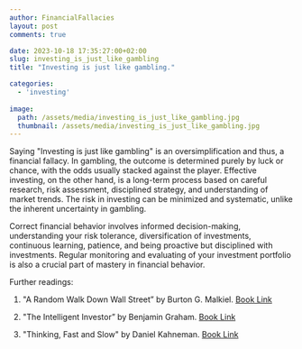 ```yaml
---
author: FinancialFallacies
layout: post
comments: true

date: 2023-10-18 17:35:27:00+02:00  
slug: investing_is_just_like_gambling
title: "Investing is just like gambling."

categories:
  - 'investing'
  
image:
  path: /assets/media/investing_is_just_like_gambling.jpg
  thumbnail: /assets/media/investing_is_just_like_gambling.jpg
---
```


Saying "Investing is just like gambling" is an oversimplification and thus, a financial fallacy. In gambling, the outcome is determined purely by luck or chance, with the odds usually stacked against the player. Effective investing, on the other hand, is a long-term process based on careful research, risk assessment, disciplined strategy, and understanding of market trends. The risk in investing can be minimized and systematic, unlike the inherent uncertainty in gambling.

Correct financial behavior involves informed decision-making, understanding your risk tolerance, diversification of investments, continuous learning, patience, and being proactive but disciplined with investments. Regular monitoring and evaluating of your investment portfolio is also a crucial part of mastery in financial behavior.

Further readings:

1. "A Random Walk Down Wall Street” by Burton G. Malkiel. [Book Link](https://www.amazon.com/Random-Walk-Down-Wall-Street/dp/0393330338/ref=nosim?tag=financialfall-20)

2. "The Intelligent Investor” by Benjamin Graham. [Book Link](https://www.amazon.com/Intelligent-Investor-Definitive-Investing-Essentials/dp/0060555661/ref=nosim?tag=financialfall-20)

3. "Thinking, Fast and Slow" by Daniel Kahneman. [Book Link](https://www.amazon.com/Thinking-Fast-Slow-Daniel-Kahneman/dp/0374533555/ref=nosim?tag=financialfall-20)
